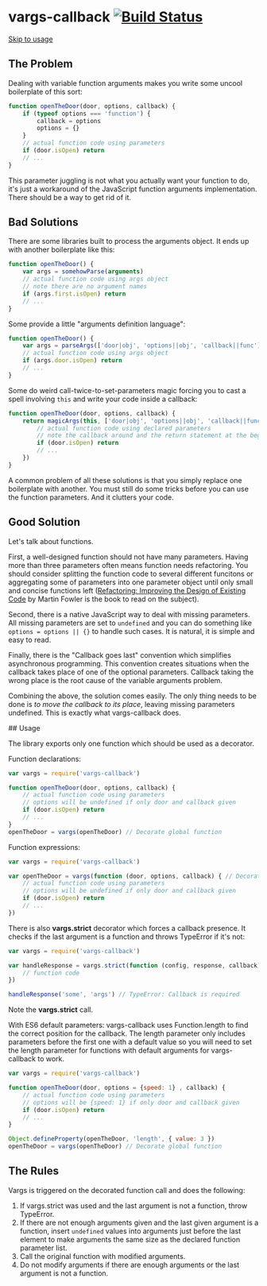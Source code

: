 # vargs-callback [![Build Status](https://travis-ci.org/furagu/vargs-callback.png?branch=master)](https://travis-ci.org/furagu/vargs-callback)

[Skip to usage](#Usage)

## The Problem

Dealing with variable function arguments makes you write some uncool boilerplate of this sort:

```js
function openTheDoor(door, options, callback) {
    if (typeof options === 'function') {
        callback = options
        options = {}
    }
    // actual function code using parameters
    if (door.isOpen) return
    // ...
}
```

This parameter juggling is not what you actually want your function to do, it's just a workaround of the JavaScript function arguments implementation.
There should be a way to get rid of it.

## Bad Solutions

There are some libraries built to process the arguments object. It ends up with another boilerplate like this:

```js
function openTheDoor() {
    var args = somehowParse(arguments)
    // actual function code using args object
    // note there are no argument names
    if (args.first.isOpen) return
    // ...
}
```

Some provide a little "arguments definition language":

```js
function openTheDoor() {
    var args = parseArgs(['door|obj', 'options||obj', 'callback||func'], arguments)
    // actual function code using args object
    if (args.door.isOpen) return
    // ...
}
```

Some do weird call-twice-to-set-parameters magic forcing you to cast a spell involving ```this``` and write your code inside a callback:

```js
function openTheDoor(door, options, callback) {
    return magicArgs(this, ['door|obj', 'options||obj', 'callback||func'], function () {
        // actual function code using declared parameters
        // note the callback around and the return statement at the beginning
        if (door.isOpen) return
        // ...
    })
}
```

A common problem of all these solutions is that you simply replace one boilerplate with another. You must still do some tricks before you can use the function parameters. And it clutters your code.

## Good Solution

Let's talk about functions.

First, a well-designed function should not have many parameters. Having more than three parameters often means function needs refactoring. You should consider splitting the function code to several different funcitons or aggregating some of parameters into one parameter object until only small and concise functions left ([Refactoring: Improving the Design of Existing Code](http://www.amazon.com/Refactoring-Improving-Design-Existing-Code/dp/0201485672) by Martin Fowler is the book to read on the subject).

Second, there is a native JavaScript way to deal with missing parameters. All missing parameters are set to ```undefined``` and you can do something like ```options = options || {}``` to handle such cases. It is natural, it is simple and easy to read.

Finally, there is the "Callback goes last" convention which simplifies asynchronous programming. This convention creates situations when the callback takes place of one of the optional parameters. Callback taking the wrong place is the root cause of the variable arguments problem.

Combining the above, the solution comes easily. The only thing needs to be done is _to move the callback to its place_, leaving missing parameters undefined. This is exactly what vargs-callback does.

<a name="Usage" />
## Usage

The library exports only one function which should be used as a decorator.

Function declarations:

```js
var vargs = require('vargs-callback')

function openTheDoor(door, options, callback) {
    // actual function code using parameters
    // options will be undefined if only door and callback given
    if (door.isOpen) return
    // ...
}
openTheDoor = vargs(openTheDoor) // Decorate global function
```

Function expressions:

```js
var vargs = require('vargs-callback')

var openTheDoor = vargs(function (door, options, callback) { // Decorate function expression
    // actual function code using parameters
    // options will be undefined if only door and callback given
    if (door.isOpen) return
    // ...
})
```

There is also __vargs.strict__ decorator which forces a callback presence. It checks if the last argument is a function and throws TypeError if it's not:

```js
var vargs = require('vargs-callback')

var handleResponse = vargs.strict(function (config, response, callback) {
    // function code
})

handleResponse('some', 'args') // TypeError: Callback is required
```

Note the __vargs.strict__ call.

With ES6 default parameters:
vargs-callback uses Function.length to find the correct position for the callback. The length parameter only includes parameters before the first one with a default value so you will need to set the length parameter for functions with default arguments for vargs-callback to work.

```js
var vargs = require('vargs-callback')

function openTheDoor(door, options = {speed: 1} , callback) {
    // actual function code using parameters
    // options will be {speed: 1} if only door and callback given
    if (door.isOpen) return
    // ...
}

Object.defineProperty(openTheDoor, 'length', { value: 3 })
openTheDoor = vargs(openTheDoor) // Decorate global function
```

## The Rules

Vargs is triggered on the decorated function call and does the following:

1.  If vargs.strict was used and the last argument is not a function, throw TypeError.
2.  If there are not enough arguments given and the last given argument is a function, insert ```undefined``` values into arguments just before the last element to make arguments the same size as the declared function parameter list.
3.  Call the original function with modified arguments.
4.  Do not modify arguments if there are enough arguments or the last argument is not a function.
